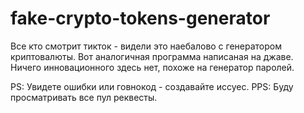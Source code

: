 # fake-crypto-tokens-generator

Все кто смотрит тикток - видели это наебалово с генератором криптовалюты. Вот аналогичная программа написаная на джаве. Ничего инновационного здесь нет, похоже на генератор паролей.

PS: Увидете ошибки или говнокод - создавайте иссуес.
PPS: Буду просматривать все пул реквесты.
